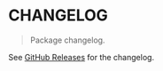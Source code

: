 # CHANGELOG

> Package changelog.

See [GitHub Releases](https://github.com/stdlib-js/math-iter-special-sqrt1pm1/releases) for the changelog.